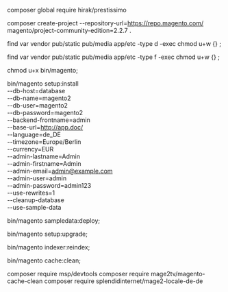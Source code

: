 composer global require hirak/prestissimo

composer create-project --repository-url=https://repo.magento.com/ magento/project-community-edition=2.2.7 .

find var vendor pub/static pub/media app/etc -type d -exec chmod u+w {} \;

find var vendor pub/static pub/media app/etc -type f -exec chmod u+w {} \;

chmod u+x bin/magento;

bin/magento setup:install \
    --db-host=database \
    --db-name=magento2 \
    --db-user=magento2 \
    --db-password=magento2 \
    --backend-frontname=admin \
    --base-url=http://app.doc/ \
    --language=de_DE \
    --timezone=Europe/Berlin \
    --currency=EUR \
    --admin-lastname=Admin \
    --admin-firstname=Admin \
    --admin-email=admin@example.com \
    --admin-user=admin \
    --admin-password=admin123 \
    --use-rewrites=1 \
    --cleanup-database \
    --use-sample-data

bin/magento sampledata:deploy;

bin/magento setup:upgrade;

bin/magento indexer:reindex;

bin/magento cache:clean;


composer require msp/devtools
composer require mage2tv/magento-cache-clean
composer require splendidinternet/mage2-locale-de-de